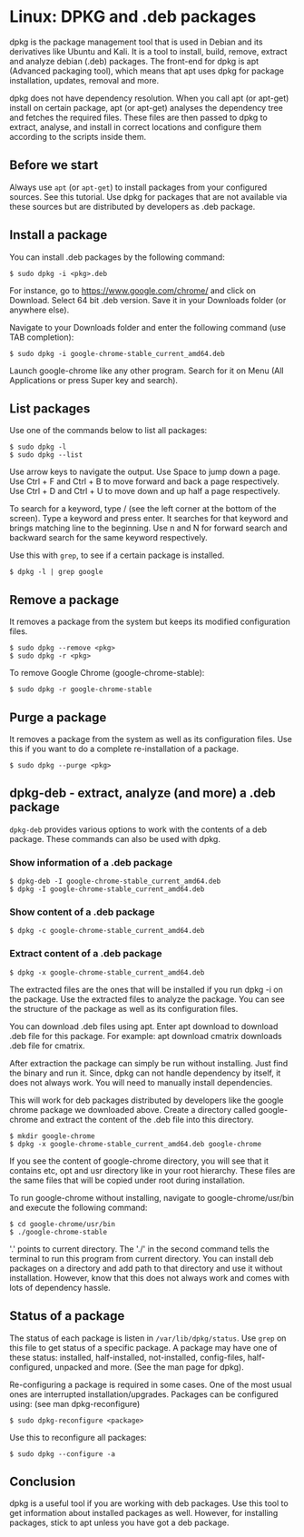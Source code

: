 # Linux: DPKG and .deb packages

dpkg is the package management tool that is used in Debian and its derivatives like Ubuntu and Kali. It is a tool to install, build, remove, extract and analyze debian (.deb) packages. The front-end for dpkg is apt (Advanced packaging tool), which means that apt uses dpkg for package installation, updates, removal and more.

dpkg does not have dependency resolution. When you call apt (or apt-get) install on certain package, apt (or apt-get) analyses the dependency tree and fetches the required files. These files are then passed to dpkg to extract, analyse, and install in correct locations and configure them according to the scripts inside them.

## Before we start

Always use `apt` (or `apt-get`) to install packages from your configured sources. See this tutorial. Use dpkg for packages that are not available via these sources but are distributed by developers as .deb package.

## Install a package

You can install .deb packages by the following command:

```
$ sudo dpkg -i <pkg>.deb
```

For instance, go to https://www.google.com/chrome/ and click on Download. Select 64 bit .deb version. Save it in your Downloads folder (or anywhere else).

Navigate to your Downloads folder and enter the following command (use TAB completion):

```
$ sudo dpkg -i google-chrome-stable_current_amd64.deb
```

Launch google-chrome like any other program. Search for it on Menu (All Applications or press Super key and search).

## List packages

Use one of the commands below to list all packages:

```
$ sudo dpkg -l
$ sudo dpkg --list
```

Use arrow keys to navigate the output. Use Space to jump down a page. Use Ctrl + F and Ctrl + B to move forward and back a page respectively. Use Ctrl + D and Ctrl + U to move down and up half a page respectively.

To search for a keyword, type / (see the left corner at the bottom of the screen). Type a keyword and press enter. It searches for that keyword and brings matching line to the beginning. Use n and N for forward search and backward search for the same keyword respectively.

Use this with `grep`, to see if a certain package is installed.

```
$ dpkg -l | grep google
```

## Remove a package

It removes a package from the system but keeps its modified configuration files.

```
$ sudo dpkg --remove <pkg>
$ sudo dpkg -r <pkg>
```

To remove Google Chrome (google-chrome-stable):

```
$ sudo dpkg -r google-chrome-stable
```

##  Purge a package

It removes a package from the system as well as its configuration files. Use this if you want to do a complete re-installation of a package.

```
$ sudo dpkg --purge <pkg>
```

## dpkg-deb - extract, analyze (and more) a .deb package

`dpkg-deb` provides various options to work with the contents of a deb package. These commands can also be used with dpkg.

### Show information of a .deb package

```
$ dpkg-deb -I google-chrome-stable_current_amd64.deb
$ dpkg -I google-chrome-stable_current_amd64.deb
```

### Show content of a .deb package

```
$ dpkg -c google-chrome-stable_current_amd64.deb
```

### Extract content of a .deb package

```
$ dpkg -x google-chrome-stable_current_amd64.deb
```

The extracted files are the ones that will be installed if you run dpkg -i on the package. Use the extracted files to analyze the package. You can see the structure of the package as well as its configuration files.

You can download .deb files using apt. Enter apt download <pkg> to download .deb file for this package. For example: apt download cmatrix downloads .deb file for cmatrix.

After extraction the package can simply be run without installing. Just find the binary and run it. Since, dpkg can not handle dependency by itself, it does not always work. You will need to manually install dependencies.

This will work for deb packages distributed by developers like the google chrome package we downloaded above. Create a directory called google-chrome and extract the content of the .deb file into this directory.

```
$ mkdir google-chrome
$ dpkg -x google-chrome-stable_current_amd64.deb google-chrome
```

If you see the content of google-chrome directory, you will see that it contains etc, opt and usr directory like in your root hierarchy. These files are the same files that will be copied under root during installation.

To run google-chrome without installing, navigate to google-chrome/usr/bin and execute the following command:

```
$ cd google-chrome/usr/bin
$ ./google-chrome-stable
```

'.' points to current directory. The './' in the second command tells the terminal to run this program from current directory. You can install deb packages on a directory and add path to that directory and use it without installation. However, know that this does not always work and comes with lots of dependency hassle.

## Status of a package

The status of each package is listen in `/var/lib/dpkg/status`. Use `grep` on this file to get status of a specific package. A package may have one of these status: installed, half-installed, not-installed, config-files, half-configured, unpacked and more. (See the man page for dpkg).

Re-configuring a package is required in some cases. One of the most usual ones are interrupted installation/upgrades. Packages can be configured using: (see man dpkg-reconfigure)

```
$ sudo dpkg-reconfigure <package>
```

Use this to reconfigure all packages:

```
$ sudo dpkg --configure -a
```

## Conclusion

dpkg is a useful tool if you are working with deb packages. Use this tool to get information about installed packages as well. However, for installing packages, stick to apt unless you have got a deb package.
